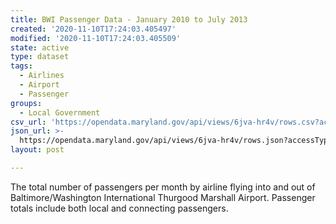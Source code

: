 ```yaml
---
title: BWI Passenger Data - January 2010 to July 2013
created: '2020-11-10T17:24:03.405497'
modified: '2020-11-10T17:24:03.405509'
state: active
type: dataset
tags:
  - Airlines
  - Airport
  - Passenger
groups:
  - Local Government
csv_url: 'https://opendata.maryland.gov/api/views/6jva-hr4v/rows.csv?accessType=DOWNLOAD'
json_url: >-
  https://opendata.maryland.gov/api/views/6jva-hr4v/rows.json?accessType=DOWNLOAD
layout: post

---
```

The total number of passengers per month by airline flying into and out of Baltimore/Washington International Thurgood Marshall Airport.  Passenger totals include both local and connecting passengers.
